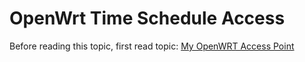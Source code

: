 # OpenWrt Time Schedule Access

Before reading this topic, first read topic: [My OpenWRT Access Point](./../openwrt_access_point/README.md)

